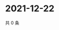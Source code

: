 # 2021-12-22

共 0 条

<!-- BEGIN WEIBO -->
<!-- 最后更新时间 Wed Dec 22 2021 04:10:04 GMT+0800 (China Standard Time) -->

<!-- END WEIBO -->
